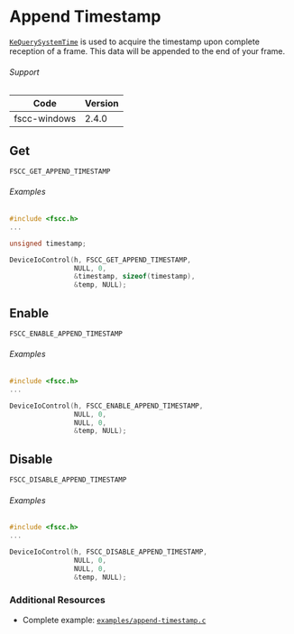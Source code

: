 # Append Timestamp

[`KeQuerySystemTime`](http://msdn.microsoft.com/en-us/library/windows/hardware/ff553068.aspx) is used to acquire the timestamp upon complete reception of a frame.
This data will be appended to the end of your frame.

###### Support
| Code | Version |
| ---- | ------- |
| fscc-windows | 2.4.0 |


## Get
```c
FSCC_GET_APPEND_TIMESTAMP
```

###### Examples
```c
#include <fscc.h>
...

unsigned timestamp;

DeviceIoControl(h, FSCC_GET_APPEND_TIMESTAMP,
                NULL, 0,
                &timestamp, sizeof(timestamp),
                &temp, NULL);
```


## Enable
```c
FSCC_ENABLE_APPEND_TIMESTAMP
```

###### Examples
```c
#include <fscc.h>
...

DeviceIoControl(h, FSCC_ENABLE_APPEND_TIMESTAMP,
                NULL, 0,
                NULL, 0,
                &temp, NULL);
```


## Disable
```c
FSCC_DISABLE_APPEND_TIMESTAMP
```

###### Examples
```c
#include <fscc.h>
...

DeviceIoControl(h, FSCC_DISABLE_APPEND_TIMESTAMP,
                NULL, 0,
                NULL, 0,
                &temp, NULL);
```


### Additional Resources
- Complete example: [`examples/append-timestamp.c`](../examples/append-timestamp.c)
